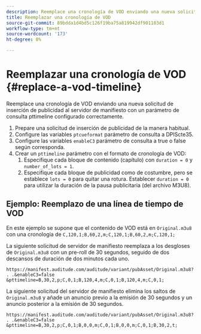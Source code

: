 ```yaml
---
description: Reemplace una cronología de VOD enviando una nueva solicitud de inserción de publicidad al servidor de manifiesto con un parámetro de consulta pttimeline configurado correctamente.
title: Reemplazar una cronología de VOD
source-git-commit: 89bdda1d4bd5c126f19ba75a819942df901183d1
workflow-type: tm+mt
source-wordcount: '173'
ht-degree: 0%

---
```



# Reemplazar una cronología de VOD {#replace-a-vod-timeline}

Reemplace una cronología de VOD enviando una nueva solicitud de inserción de publicidad al servidor de manifiesto con un parámetro de consulta pttimeline configurado correctamente.

1. Prepare una solicitud de inserción de publicidad de la manera habitual.
1. Configure las variables `ptcueformat` parámetro de consulta a DPIScte35.
1. Configure las variables `enableC3` parámetro de consulta a true o false según corresponda.
1. Crear un `pttimeline` parámetro con el formato de cronología de VOD:
   1. Especifique cada bloque de contenido (capítulo) con `duration = 0` y `number_of_lots = 1`.
   1. Especifique cada bloque de publicidad como de costumbre, pero se establece `lots = 0` para quitar una rotura. Establecer `duration = 0` para utilizar la duración de la pausa publicitaria (del archivo M3U8).

## Ejemplo: Reemplazo de una línea de tiempo de VOD

En este ejemplo se supone que el contenido de VOD está en `Original.m3u8` con una cronología de `C,120,1;B,60,2,m;C,120,1;B,60,2,m;C,120,1;`

La siguiente solicitud de servidor de manifiesto reemplaza a los desgloses de `Original.m3u8` con un pre-roll de 30 segundos, seguido de dos descansos de duración de dos minutos cada uno.

```
https://manifest.auditude.com/auditude/variant/pubAsset/Original.m3u8?. . .&enableC3=false 
&pttimeline=B,30,2,p;C,0,1;B,120,4,m;C,0,1;B,120,4,m;C,0,1;
```

La siguiente solicitud del servidor de manifiesto elimina los saltos de `Original.m3u8` y añade un anuncio previo a la emisión de 30 segundos y un anuncio posterior a la emisión de 30 segundos.

```
https://manifest.auditude.com/auditude/variant/pubAsset/Original.m3u8?. . .&enableC3=false 
&pttimeline=B,30,2,p;C,0,1;B,0,0,m;C,0,1;B,0,0,m;C,0,1;B,30,2,t;
```
